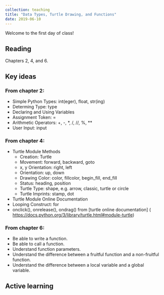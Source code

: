```yaml
---
collection: teaching
title: "Data Types, Turtle Drawing, and Functions"
date: 2019-06-10
---
```

Welcome to the first day of class!

## Reading
Chapters 2, 4, and 6.
## Key ideas
### From chapter 2:
* Simple Python Types: int(eger), float, str(ing)
* Determing Type: type
* Declaring and Using Variables
* Assignment Token: =
* Arithmetic Operators: +, -, \*, /, //, %, \*\*
* User Input: input
### From chapter 4:
* Turtle Module Methods
	* Creation: Turtle
	* Movement: forward, backward, goto
	* x, y Orientation: right, left
	* Orientation: up, down
	* Drawing Color: color, fillcolor, begin_fill, end_fill
	* Status: heading, position
	* Turtle Type: shape, e.g. arrow, classic, turtle or circle
	* Turtle Imprints: stamp, dot
* Turtle Module Online Documentation
* Looping Construct: for
* onclick(), onrelease(), ondrag() from [turtle online documentation] (
https://docs.python.org/3/library/turtle.html#module-turtle)
### From chapter 6:
* Be able to write a function.
* Be able to call a function.
* Understand function parameters.
* Understand the difference between a fruitful function and a non-fruitful function.
* Understand the difference between a local variable and a global variable.
## Active learning
